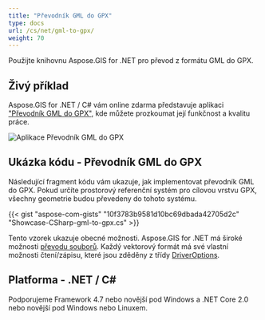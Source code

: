 ```yaml
---
title: "Převodník GML do GPX"
type: docs
url: /cs/net/gml-to-gpx/
weight: 70
---
```


Použijte knihovnu Aspose.GIS for .NET pro převod z formátu GML do GPX.

## **Živý příklad**

Aspose.GIS for .NET / C# vám online zdarma představuje aplikaci ["Převodník GML do GPX"](https://products.aspose.app/gis/conversion/gml-to-gpx), kde můžete prozkoumat její funkčnost a kvalitu práce.

![Aplikace Převodník GML do GPX](conversion.png)

## **Ukázka kódu - Převodník GML do GPX**

Následující fragment kódu vám ukazuje, jak implementovat převodník GML do GPX. Pokud určíte prostorový referenční systém pro cílovou vrstvu GPX, všechny geometrie budou převedeny do tohoto systému. 

{{< gist "aspose-com-gists" "10f3783b9581d10bc69dbada42705d2c" "Showcase-CSharp-gml-to-gpx.cs" >}}

Tento vzorek ukazuje obecné možnosti. Aspose.GIS for .NET má široké možnosti [převodu souborů](https://docs.aspose.com/gis/net/vector-layers/). Každý vektorový formát má své vlastní možnosti čtení/zápisu, které jsou zděděny z třídy [DriverOptions](https://reference.aspose.com/gis/net/aspose.gis/driveroptions).

## **Platforma - .NET / C#**

Podporujeme Framework 4.7 nebo novější pod Windows a .NET Core 2.0 nebo novější pod Windows nebo Linuxem.
